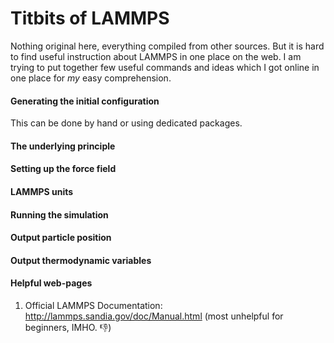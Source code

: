 # Titbits of LAMMPS
Nothing original here, everything compiled from other sources. But it is hard to find
useful instruction about LAMMPS in one place on the web. I am trying to put together 
few useful commands and ideas which I got online in one place for *my* easy comprehension.

#### Generating the initial configuration

This can be done by hand or using dedicated packages.

#### The underlying principle

#### Setting up the force field 

#### LAMMPS units 

#### Running the simulation  

#### Output particle position 

#### Output thermodynamic variables 

#### Helpful web-pages 
1. Official LAMMPS Documentation: http://lammps.sandia.gov/doc/Manual.html (most unhelpful for beginners, IMHO. :-1:)
